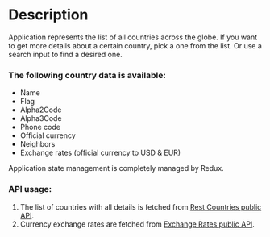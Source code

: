 # Description

Application represents the list of all countries across the globe. If you want to get more details about a certain country, pick a one from the list. Or use a search input to find a desired one.

### The following country data is available:
- Name
- Flag
- Alpha2Code
- Alpha3Code
- Phone code
- Official currency
- Neighbors
- Exchange rates (official currency to USD & EUR)

Application state management is completely managed by Redux.

### API usage:

1. The list of countries with all details is fetched from [Rest Countries public API](https://restcountries.eu/).
2. Currency exchange rates are fetched from [Exchange Rates public API](https://exchangeratesapi.io/).
